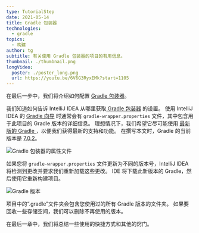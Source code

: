 ```yaml
---
type: TutorialStep
date: 2021-05-14
title: Gradle 包装器
technologies:
  - gradle
topics:
  - 构建
author: tg
subtitle: 有关使用 Gradle 包装器的项目的有用信息。
thumbnail: ./thumbnail.png
longVideo:
  poster: ./poster_long.png
  url: https://youtu.be/6V6G3RyxEMk?start=1105
---
```


在最后一步中，我们将介绍如何配置 [Gradle 包装器](https://docs.gradle.org/current/userguide/gradle_wrapper.html)。

我们知道如何告诉 IntelliJ IDEA 从哪里获取[ Gradle 包装器](https://www.jetbrains.com/help/idea/gradle-settings.html) 的设置。 使用 IntelliJ IDEA 的 [Gradle 向导](https://www.jetbrains.com/help/idea/gradle.html#project_create_gradle) 时通常会有 `gradle-wrapper.properties` 文件，其中包含用于此项目的 Gradle 版本的详细信息。 理想情况下，我们希望它尽可能使用 [最新版的 Gradle ](https://gradle.org/releases/)，以便我们获得最新的支持和功能。 在撰写本文时，Gradle 的当前版本是 [7.0.2](https://docs.gradle.org/7.0.2/release-notes.html)。

![Gradle 包装器的属性文件](./gradle-wrapper-file.png)

如果您将 `gradle-wrapper.properties` 文件更新为不同的版本号，IntelliJ IDEA 将检测到更改并要求我们重新加载这些更改。 IDE 将下载此新版本的 Gradle，然后使用它重新构建项目。

![Gradle 版本](./gradle-versions.png)

项目中的“.gradle”文件夹会包含您使用过的所有 Gradle 版本的文件夹。 如果要回收一些存储空间，我们可以删除不再使用的版本。

在最后一章中，我们将总结一些使用的快捷方式和其他的窍门。